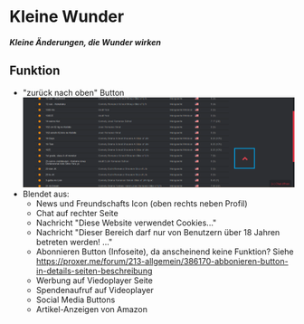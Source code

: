 # Kleine Wunder
##### Kleine Änderungen, die Wunder wirken
## Funktion
+ "zurück nach oben" Button
![Bild](../screenshots/Back-to-Top.png)
+ Blendet aus:
  + News und Freundschafts Icon (oben rechts neben Profil)
  + Chat auf rechter Seite
  + Nachricht "Diese Website verwendet Cookies..."
  + Nachricht "Dieser Bereich darf nur von Benutzern über 18 Jahren betreten werden! ..."
  + Abonnieren Button (Infoseite), da anscheinend keine Funktion? Siehe https://proxer.me/forum/213-allgemein/386170-abbonieren-button-in-details-seiten-beschreibung
  + Werbung auf Viedoplayer Seite
  + Spendenaufruf auf Videoplayer
  + Social Media Buttons
  + Artikel-Anzeigen von Amazon
  
